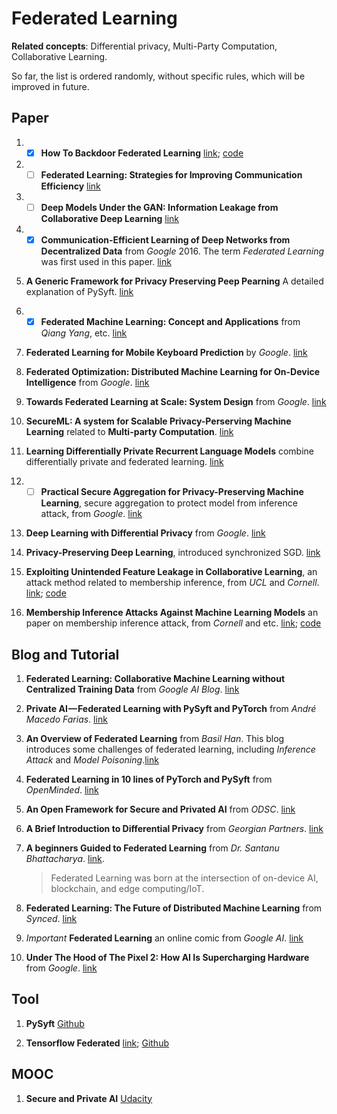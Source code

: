 # Federated Learning
**Related concepts**: Differential privacy, Multi-Party Computation, Collaborative Learning. 

So far, the list is ordered randomly, without specific rules, which will be improved in future.
## Paper
1. - [x] **How To Backdoor Federated Learning**
[link](https://arxiv.org/abs/1807.00459);
[code](https://github.com/ebagdasa/backdoor_federated_learning)

1. - [ ] **Federated Learning: Strategies for Improving Communication Efficiency**
[link](https://arxiv.org/abs/1610.05492)

1. - [ ] **Deep Models Under the GAN: Information Leakage from Collaborative Deep Learning**
[link](https://dl.acm.org/citation.cfm?id=3134012)

1. - [x] **Communication-Efficient Learning of Deep Networks from Decentralized Data** from *Google* 2016. The term *Federated Learning* was first used in this paper. [link](https://arxiv.org/abs/1602.05629)

1. **A Generic Framework for Privacy Preserving Peep Pearning** A detailed explanation of PySyft. [link](https://arxiv.org/abs/1811.04017)

1. - [x] **Federated Machine Learning: Concept and Applications** from *Qiang Yang*, etc. [link](https://arxiv.org/abs/1902.04885)

1. **Federated Learning for Mobile Keyboard Prediction** by *Google*. [link](https://arxiv.org/abs/1811.03604)

1. **Federated Optimization: Distributed Machine Learning for On-Device Intelligence** from *Google*. [link](https://arxiv.org/abs/1610.02527)

1. **Towards Federated Learning at Scale: System Design** from *Google*. [link](https://arxiv.org/abs/1902.01046)

1. **SecureML: A system for Scalable Privacy-Perserving Machine Learning** related to **Multi-party Computation**. [link](https://ieeexplore.ieee.org/abstract/document/7958569)

1. **Learning Differentially Private Recurrent Language Models** combine differentially private and federated learning. [link](https://arxiv.org/abs/1710.06963)

1. - [ ] **Practical Secure Aggregation for Privacy-Preserving Machine Learning**, secure aggregation to protect model from inference attack, from *Google*. [link](https://dl.acm.org/citation.cfm?id=3133982)

1. **Deep Learning with Differential Privacy** from *Google*. [link](https://dl.acm.org/citation.cfm?id=2978318)

1. **Privacy-Preserving Deep Learning**, introduced synchronized SGD. [link](https://dl.acm.org/citation.cfm?id=2813687)

1. **Exploiting Unintended Feature Leakage in Collaborative Learning**, an attack method related to membership inference, from *UCL* and *Cornell*. [link](https://arxiv.org/abs/1805.04049); [code](https://github.com/csong27/property-inference-collaborative-ml)

1. **Membership Inference Attacks Against Machine Learning Models** an paper on membership inference attack, from *Cornell* and etc. [link](https://ieeexplore.ieee.org/abstract/document/7958568); [code](https://github.com/csong27/membership-inference)

## Blog and Tutorial
1. **Federated Learning: Collaborative Machine Learning without Centralized Training Data** from *Google AI Blog*.
[link](https://ai.googleblog.com/2017/04/federated-learning-collaborative.html)

1. **Private AI — Federated Learning with PySyft and PyTorch** from *André Macedo Farias*. [link](https://towardsdatascience.com/private-ai-federated-learning-with-pysyft-and-pytorch-954a9e4a4d4e)

1. **An Overview of Federated Learning** from *Basil Han*. This blog introduces some challenges of federated learning, including *Inference Attack* and *Model Poisoning*.[link](https://medium.com/datadriveninvestor/an-overview-of-federated-learning-8a1a62b0600d)

1. **Federated Learning in 10 lines of PyTorch and PySyft** from *OpenMinded*. [link](https://blog.openmined.org/upgrade-to-federated-learning-in-10-lines/)

1. **An Open Framework for Secure and Privated AI** from *ODSC*. [link](https://medium.com/@ODSC/an-open-framework-for-secure-and-private-ai-96c1891a4b)

1. **A Brief Introduction to Differential Privacy** from *Georgian Partners*. [link](https://medium.com/georgian-impact-blog/a-brief-introduction-to-differential-privacy-eacf8722283b)

1. **A beginners Guided to Federated Learning** from *Dr. Santanu Bhattacharya*. [link](https://hackernoon.com/a-beginners-guide-to-federated-learning-b29e29ba65cf).
	> Federated Learning was born at the intersection of on-device AI, blockchain, and edge computing/IoT.

1. **Federated Learning: The Future of Distributed Machine Learning** from *Synced*. [link](https://medium.com/syncedreview/federated-learning-the-future-of-distributed-machine-learning-eec95242d897)

1. *Important* **Federated Learning** an online comic from *Google AI*. [link](https://federated.withgoogle.com/)

1. **Under The Hood of The Pixel 2: How AI Is Supercharging Hardware** from *Google*. [link](https://ai.google/stories/ai-in-hardware/)


## Tool
1. **PySyft** [Github](https://github.com/OpenMined/PySyft)

1. **Tensorflow Federated** [link](https://www.tensorflow.org/federated); [Github](https://github.com/tensorflow/federated)

## MOOC
1. **Secure and Private AI** [Udacity](https://classroom.udacity.com/courses/ud185)

